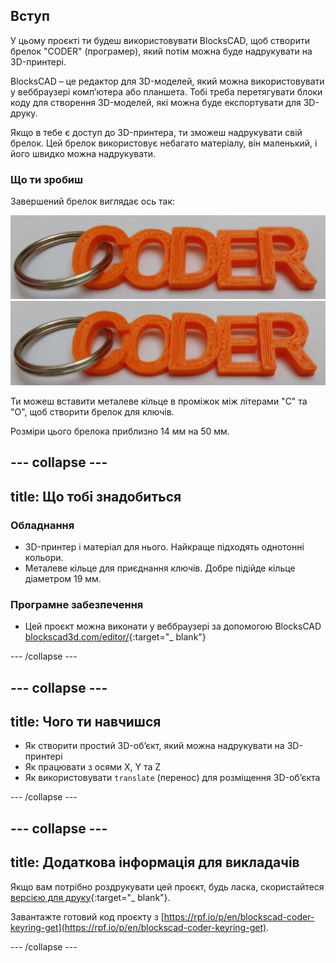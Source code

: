 ## Вступ

У цьому проєкті ти будеш використовувати BlocksCAD, щоб створити брелок "CODER" (програмер), який потім можна буде надрукувати на 3D-принтері.

BlocksCAD – це редактор для 3D-моделей, який можна використовувати у веббраузері комп’ютера або планшета. Тобі треба перетягувати блоки коду для створення 3D-моделей, які можна буде експортувати для 3D-друку.

Якщо в тебе є доступ до 3D-принтера, ти зможеш надрукувати свій брелок. Цей брелок використовує небагато матеріалу, він маленький, і його швидко можна надрукувати.

### Що ти зробиш

Завершений брелок виглядає ось так:

![знімок екрана](images/coder-keyring.png) ![знімок екрана](images/coder-keyring.png)

Ти можеш вставити металеве кільце в проміжок між літерами "C" та "O", щоб створити брелок для ключів.

Розміри цього брелока приблизно 14 мм на 50 мм.

--- collapse ---
---
title: Що тобі знадобиться
---

### Обладнання

+ 3D-принтер і матеріал для нього. Найкраще підходять однотонні кольори.
+ Металеве кільце для приєднання ключів. Добре підійде кільце діаметром 19 мм.

### Програмне забезпечення

+ Цей проєкт можна виконати у веббраузері за допомогою BlocksCAD [blockscad3d.com/editor/](https://www.blockscad3d.com/editor){:target="_ blank"}

--- /collapse ---

--- collapse ---
---
title: Чого ти навчишся
---

+ Як створити простий 3D-об’єкт, який можна надрукувати на 3D-принтері
+ Як працювати з осями X, Y та Z
+ Як використовувати `translate` (перенос) для розміщення 3D-об’єкта

--- /collapse ---

--- collapse ---
---
title: Додаткова інформація для викладачів
---

Якщо вам потрібно роздрукувати цей проєкт, будь ласка, скористайтеся [версією для друку](https://projects.raspberrypi.org/en/projects/blockscad-coder-keyring/print){:target="_ blank"}.

Завантажте готовий код проєкту з [https://rpf.io/p/en/blockscad-coder-keyring-get](https://rpf.io/p/en/blockscad-coder-keyring-get).

--- /collapse ---
